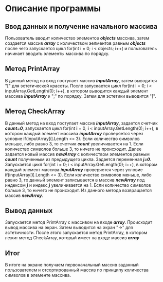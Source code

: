 # Описание программы

## Ввод данных и получение начального массива

Пользователь вводит количество элементов ***objects*** массива, затем создается массив ***array*** с количеством эелментов равным ***objects*** после чего запускается цикл for(int i = 0; i < objects; i++) и пользователь начинает вводить элементы массива по порядку.

## Метод PrintArray

В данный метод на вход поступает массив ***inputArray***, затем выводится "[" для эстетической красоты. После запускается цикл for(int i = 0; i < inputArray.GetLength(0); i++), в котором выводится каждый элемент массива ***inputArray*** и ";" по порядку. Затем для эстетики выводится "]".

## Метод CheckArray

В данный метод на вход поступает массив ***inputArray***, задается счетчик ***count=0***, запускается цикл for(int i = 0; i < inputArray.GetLength(0); i++), в котором каждый элемент массива ***inputArray*** проверяется через условие if(inputArray[i].Length <= 3). Если количество символов меньше, либо равно 3, то счетчик ***count*** увеличивается на 1. Если количество символов больше 3, то ничего не происходит.
Далее задается новый массив ***newArray*** с количеством элементов равным ***count*** полученным из предыдущего цикла. Задается переменная ***j=0***. Запускается цикл for(int i = 0; i < inputArray.GetLength(0); i++), в котором каждый элемент массива ***inputArray*** проверяется через условие if(inputArray[i].Length <= 3). Если количество символов меньше, либо равно 3, то данный элемент записывается в массив ***newArray*** под индексом ***j*** и индекс ***j*** увеличивается на 1. Если количество символов больше 3, то ничего не происходит.
Из данного метода возвращается массив ***newArray***.

## Вывод данных

Запускается метод PrintArray c массивом на входе ***array***. Происходит вывод массива на экран.
Затем выводится на экран "->" для эстетичности.
После этого запускается метод PrintArray, в котором лежит метод CheckArray, который имеет на входе массив ***array***

## Итог

В итоге на экране получаем первоначальный массив заданный пользователем и отсортированный массив по принципу количества символов в элементе массива.